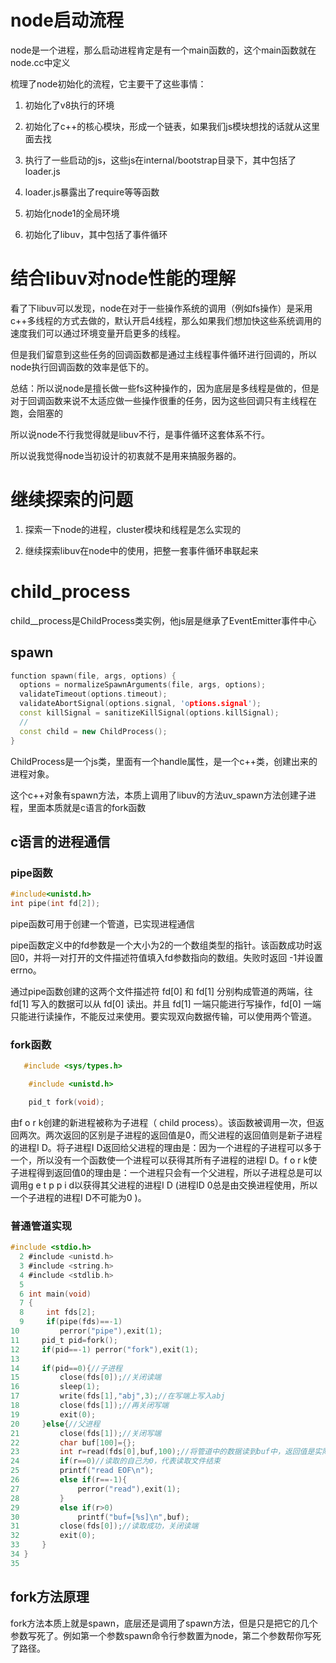 # node启动流程

node是一个进程，那么启动进程肯定是有一个main函数的，这个main函数就在node.cc中定义

梳理了node初始化的流程，它主要干了这些事情：

1. 初始化了v8执行的环境

2. 初始化了c++的核心模块，形成一个链表，如果我们js模块想找的话就从这里面去找

3. 执行了一些启动的js，这些js在internal/bootstrap目录下，其中包括了loader.js

4. loader.js暴露出了require等等函数

5. 初始化node1的全局环境

6. 初始化了libuv，其中包括了事件循环

# 结合libuv对node性能的理解

看了下libuv可以发现，node在对于一些操作系统的调用（例如fs操作）是采用c++多线程的方式去做的，默认开启4线程，那么如果我们想加快这些系统调用的速度我们可以通过环境变量开启更多的线程。

但是我们留意到这些任务的回调函数都是通过主线程事件循环进行回调的，所以node执行回调函数的效率是低下的。

总结：所以说node是擅长做一些fs这种操作的，因为底层是多线程是做的，但是对于回调函数来说不太适应做一些操作很重的任务，因为这些回调只有主线程在跑，会阻塞的

所以说node不行我觉得就是libuv不行，是事件循环这套体系不行。

所以说我觉得node当初设计的初衷就不是用来搞服务器的。

# 继续探索的问题

1. 探索一下node的进程，cluster模块和线程是怎么实现的

2. 继续探索libuv在node中的使用，把整一套事件循环串联起来

# child_process

child__process是ChildProcess类实例，他js层是继承了EventEmitter事件中心

## spawn

```cpp
function spawn(file, args, options) {
  options = normalizeSpawnArguments(file, args, options);
  validateTimeout(options.timeout);
  validateAbortSignal(options.signal, 'options.signal');
  const killSignal = sanitizeKillSignal(options.killSignal);
  // 
  const child = new ChildProcess();
}
```

ChildProcess是一个js类，里面有一个handle属性，是一个c++类，创建出来的进程对象。

这个c++对象有spawn方法，本质上调用了libuv的方法uv_spawn方法创建子进程，里面本质就是c语言的fork函数

## c语言的进程通信

### pipe函数

```cpp
#include<unistd.h>
int pipe(int fd[2]);
```

pipe函数可用于创建一个管道，已实现进程通信

pipe函数定义中的fd参数是一个大小为2的一个数组类型的指针。该函数成功时返回0，并将一对打开的文件描述符值填入fd参数指向的数组。失败时返回 -1并设置errno。

通过pipe函数创建的这两个文件描述符 fd[0] 和 fd[1] 分别构成管道的两端，往 fd[1] 写入的数据可以从 fd[0] 读出。并且 fd[1] 一端只能进行写操作，fd[0] 一端只能进行读操作，不能反过来使用。要实现双向数据传输，可以使用两个管道。

### fork函数

```c
   #include <sys/types.h>

    #include <unistd.h>

    pid_t fork(void);
```

由f o r k创建的新进程被称为子进程（ child process）。该函数被调用一次，但返回两次。两次返回的区别是子进程的返回值是0，而父进程的返回值则是新子进程的进程I D。将子进程I D返回给父进程的理由是：因为一个进程的子进程可以多于一个，所以没有一个函数使一个进程可以获得其所有子进程的进程I D。f o r k使子进程得到返回值0的理由是：一个进程只会有一个父进程，所以子进程总是可以调用g e t p p i d以获得其父进程的进程I D (进程ID 0总是由交换进程使用，所以一个子进程的进程I D不可能为0 )。

### 普通管道实现

```c
#include <stdio.h>
  2 #include <unistd.h>
  3 #include <string.h>
  4 #include <stdlib.h>
  5
  6 int main(void)
  7 {
  8     int fds[2];
  9     if(pipe(fds)==-1)
10         perror("pipe"),exit(1);
11     pid_t pid=fork();
12     if(pid==-1) perror("fork"),exit(1);
13
14     if(pid==0){//子进程
15         close(fds[0]);//关闭读端
16         sleep(1);
17         write(fds[1],"abj",3);//在写端上写入abj
18         close(fds[1]);//再关闭写端
19         exit(0);
20     }else{//父进程
21         close(fds[1]);//关闭写端
22         char buf[100]={};
23         int r=read(fds[0],buf,100);//将管道中的数据读到buf中，返回值是实际读取的字节数
24         if(r==0)//读取的自己为0，代表读取文件结束
25         printf("read EOF\n");
26         else if(r==-1){
27             perror("read"),exit(1);
28         }
29         else if(r>0)
30             printf("buf=[%s]\n",buf);
31         close(fds[0]);//读取成功，关闭读端
32         exit(0);
33     }
34 }
35
```

## fork方法原理

fork方法本质上就是spawn，底层还是调用了spawn方法，但是只是把它的几个参数写死了。例如第一个参数spawn命令行参数置为node，第二个参数帮你写死了路径。
